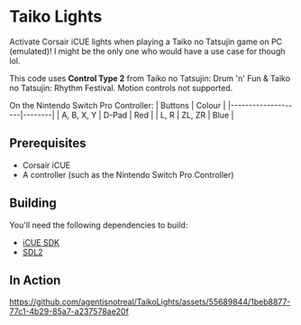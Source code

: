 # Taiko Lights

Activate Corsair iCUE lights when playing a Taiko no Tatsujin game on PC (emulated)! I might be the only one who would have a use case for though lol.

This code uses **Control Type 2** from Taiko no Tatsujin: Drum 'n' Fun & Taiko no Tatsujin: Rhythm Festival. Motion controls not supported.

On the Nintendo Switch Pro Controller:
| Buttons            | Colour |
|--------------------|--------|
| A, B, X, Y | D-Pad | Red    |
| L, R | ZL, ZR      | Blue   |

## Prerequisites
- Corsair iCUE
- A controller (such as the Nintendo Switch Pro Controller)

## Building
You'll need the following dependencies to build:
- [iCUE SDK](https://github.com/CorsairOfficial/cue-sdk)
- [SDL2](https://github.com/libsdl-org/SDL)

## In Action
https://github.com/agentisnotreal/TaikoLights/assets/55689844/1beb8877-77c1-4b29-85a7-a237578ae20f


